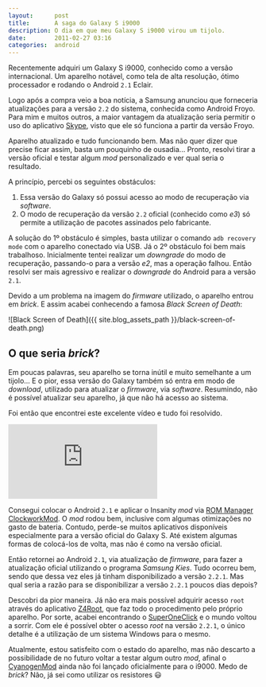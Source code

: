 ```yaml
---
layout:      post
title:       A saga do Galaxy S i9000
description: O dia em que meu Galaxy S i9000 virou um tijolo.
date:        2011-02-27 03:16
categories:  android
---
```


Recentemente adquiri um Galaxy S i9000, conhecido como a versão   internacional. Um aparelho notável, como tela de alta resolução, ótimo   processador e rodando o Android `2.1` Eclair.

Logo após a compra veio a boa notícia, a Samsung anunciou que forneceria atualizações para a versão `2.2` do sistema, conhecida como Android Froyo. Para mim e muitos outros, a maior vantagem da atualização seria permitir o uso do aplicativo [Skype][skype], visto que ele só funciona a partir da versão Froyo.

Aparelho atualizado e tudo funcionando bem. Mas não quer dizer que precise ficar assim, basta um pouquinho de ousadia... Pronto, resolvi tirar a versão oficial e testar algum *mod* personalizado e ver qual seria o resultado.

A princípio, percebi os seguintes obstáculos:

1. Essa versão do Galaxy só possui acesso ao modo de recuperação via *software*.
2. O modo de recuperação da versão `2.2` oficial (conhecido como *e3*) só permite a utilização de pacotes assinados pelo fabricante.

A solução do 1º obstáculo é simples, basta utilizar o comando `adb recovery mode` com o aparelho conectado via USB. Já o 2º obstáculo foi bem mais trabalhoso. Inicialmente tentei realizar um *downgrade* do modo de recuperação, passando-o para a versão *e2*, mas a operação falhou. Então resolvi ser mais agressivo e realizar o *downgrade* do Android para a versão `2.1`.

Devido a um problema na imagem do *firmware* utilizado, o aparelho entrou em *brick*. E assim acabei conhecendo a famosa *Black Screen of Death*:

![Black Screen of Death]({{ site.blog_assets_path }}/black-screen-of-death.png)

## O que seria *brick*?

Em poucas palavras, seu aparelho se torna inútil e muito semelhante a um tijolo... E o pior, essa versão do Galaxy também só entra em
modo de *download*, utilizado para atualizar o *firmware*, via *software*. Resumindo, não é possível atualizar seu aparelho, já que não há acesso ao sistema.

Foi então que encontrei este excelente vídeo e tudo foi resolvido.

<div class="embed-container"><iframe src="https://www.youtube-nocookie.com/embed/D0aoabVtPJ8?rel=0" frameborder="0" allowfullscreen></iframe></div>

Consegui colocar o Android `2.1` e aplicar o Insanity *mod* via [ROM Manager ClockworkMod][rom-manager]. O *mod* rodou bem, inclusive com algumas otimizações no gasto de bateria. Contudo, perde-se muitos aplicativos disponíveis especialmente para a versão oficial do Galaxy S. Até existem algumas formas de colocá-los de volta, mas não é como na versão oficial.

Então retornei ao Android `2.1`, via atualização de *firmware*, para fazer a atualização oficial utilizando o programa *Samsung Kies*. Tudo ocorreu bem, sendo que dessa vez eles já tinham disponibilizado a versão `2.2.1`. Mas qual seria a razão para se disponibilizar a versão `2.2.1` poucos dias depois?

Descobri da pior maneira. Já não era mais possível adquirir acesso `root` através do aplicativo [Z4Root][z4-root], que faz todo o procedimento pelo próprio aparelho. Por sorte, acabei encontrando o [SuperOneClick][super-one-click] e o mundo voltou a sorrir. Com ele é possível obter o acesso *root* na versão `2.2.1`, o único detalhe é a utilização de um sistema Windows para o mesmo.

Atualmente, estou satisfeito com o estado do aparelho, mas não descarto a possibilidade de no futuro voltar a testar algum outro *mod*, afinal o [CyanogenMod][cyanogen-mod] ainda não foi lançado oficialmente para o i9000. Medo de *brick*? Não, já sei como utilizar os resistores :smiley:

[skype]:           http://www.skype.com
[rom-manager]:     https://market.android.com/details?id=com.koushikdutta.rommanager
[z4-root]:         http://forum.xda-developers.com/showthread.php?t=833953
[super-one-click]: http://forum.xda-developers.com/showthread.php?t=803682
[cyanogen-mod]:    http://www.cyanogenmod.com
